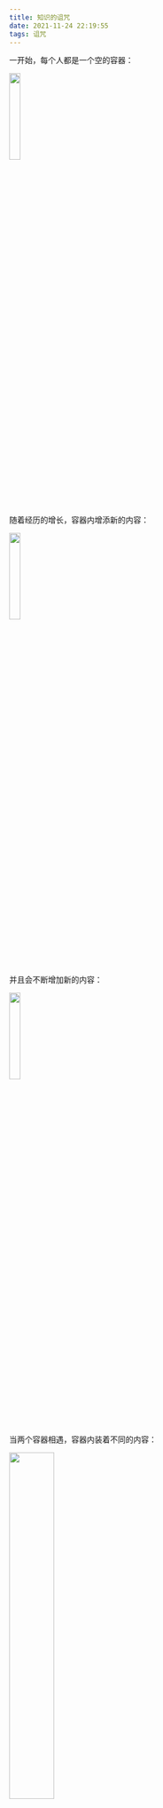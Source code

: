 ```yaml
---
title: 知识的诅咒
date: 2021-11-24 22:19:55
tags: 诅咒
---
```


一开始，每个人都是一个空的容器：

<img src="1.png" style="width:20%">

随着经历的增长，容器内增添新的内容：

<img src="2.png" style="width:20%">

并且会不断增加新的内容：

<img src="3.png" style="width:20%">

当两个容器相遇，容器内装着不同的内容：

<img src="4.png" style="width:40%">

两个容器会尽可能拿出内容相同的一面，产生关联，在某些问题上达成一致，并且形成更密切的关系：

<img src="5.png" style="width:40%">

随着各自内容的继续增长，它们相同的一面占比由 1/2 变为 1/3，它们之间的联系变弱了：

<img src="6.png" style="width:40%">

相同内容占比变为 1/4 的时候，它们不再继续有联系：

<img src="7.png" style="width:40%">

此时第三个容器出现了：

<img src="8.png" style="width:60%">

最左边和中间的容器，相同之处占比为 2/4 = 1/2，它们产生了联系：

<img src="9.png" style="width:60%">

随着时间的继续增加和内容的继续增长，中间的节点获得了一些特殊的独一无二的内容，这个独特的内容是一个容器区别于其他容器的关键，俗称独立思考能力：

<img src="10.png" style="width:70%">

这一部分特殊的内容不仅自己特殊，还会影响之前存在的已有的内容，将之前的内容变为更加丰富的、带有独立思考的内容：

<img src="11.png" style="width:70%">

由于特殊内容对之前内容产生了干扰，混杂在之前的内容中，之前内容相同的占比已经降低，最左边容器和中间容器的关系变弱了：

<img src="12.png" style="width:70%">

甚至再没有关联：

<img src="13.png" style="width:70%">

最左边的容器，始终没有获得那样特殊的内容：

<img src="14.png" style="width:70%">

直到有一天，最右边的节点获得了一些特殊的内容，只不过是三角形的：

<img src="15.png" style="width:70%">

中间的容器和右边的容器无法达成一致：

<img src="16.png" style="width:70%">

中间容器的内容没有停止增长，在有了特殊内容之后，再增添的内容也变成彩色了：

<img src="17.png" style="width:70%">

中间的容器和左右两边的节点，都没有联系了，也难以再产生联系：

<img src="18.png" style="width:70%">

中间的容器，只剩自己了，和一开始一样：

<img src="19.png" style="width:70%">

中间容器的内容继续增长着：

<img src="20.png" style="width:25%">

和其他容器一起，各自独立地继续累加内容：

<img src="21.png" style="width:60%">

林林总总，花花绿绿：

<img src="22.png" style="width:40%;">





